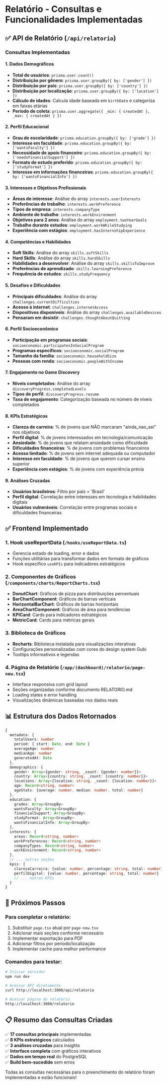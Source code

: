 # Relatório - Consultas e Funcionalidades Implementadas

## ✅ API de Relatório (`/api/relatorio`)

### Consultas Implementadas

#### 1. **Dados Demográficos**
- **Total de usuários**: `prisma.user.count()`
- **Distribuição por gênero**: `prisma.user.groupBy({ by: ['gender'] })`
- **Distribuição por país**: `prisma.user.groupBy({ by: ['country'] })`
- **Distribuição por localização**: `prisma.user.groupBy({ by: ['location'] })`
- **Cálculo de idades**: Calcula idade baseada em `birthDate` e categoriza em faixas etárias
- **Período de coleta**: `prisma.user.aggregate({ _min: { createdAt }, _max: { createdAt } })`

#### 2. **Perfil Educacional**
- **Grau de escolaridade**: `prisma.education.groupBy({ by: ['grade'] })`
- **Interesse em faculdade**: `prisma.education.groupBy({ by: ['wantsFaculty'] })`
- **Necessidade de apoio financeiro**: `prisma.education.groupBy({ by: ['needsFinancialSupport'] })`
- **Formato de estudo preferido**: `prisma.education.groupBy({ by: ['studyFormat'] })`
- **Interesse em informações financeiras**: `prisma.education.groupBy({ by: ['wantsFinancialInfo'] })`

#### 3. **Interesses e Objetivos Profissionais**
- **Áreas de interesse**: Análise do array `interests.userInterests`
- **Preferências de trabalho**: `interests.workPreference`
- **Tipos de empresa**: `interests.companyType`
- **Ambiente de trabalho**: `interests.workEnvironment`
- **Objetivos para 2 anos**: Análise do array `employment.twoYearGoals`
- **Trabalho durante estudos**: `employment.workWhileStudying`
- **Experiência com estágios**: `employment.hasInternshipExperience`

#### 4. **Competências e Habilidades**
- **Soft Skills**: Análise do array `skills.softSkills`
- **Hard Skills**: Análise do array `skills.hardSkills`
- **Habilidades a desenvolver**: Análise do array `skills.skillsToImprove`
- **Preferências de aprendizado**: `skills.learningPreference`
- **Frequência de estudos**: `skills.studyFrequency`

#### 5. **Desafios e Dificuldades**
- **Principais dificuldades**: Análise do array `challenges.currentDifficulties`
- **Acesso à internet**: `challenges.internetAccess`
- **Dispositivos disponíveis**: Análise do array `challenges.availableDevices`
- **Pensaram em desistir**: `challenges.thoughtAboutQuitting`

#### 6. **Perfil Socioeconômico**
- **Participação em programas sociais**: `socioeconomic.participatesInSocialProgram`
- **Programas específicos**: `socioeconomic.socialProgram`
- **Tamanho da família**: `socioeconomic.householdSize`
- **Pessoas com renda**: `socioeconomic.peopleWithIncome`

#### 7. **Engajamento no Game Discovery**
- **Níveis completados**: Análise do array `discoveryProgress.completedLevels`
- **Tipos de perfil**: `discoveryProgress.resume`
- **Taxa de engajamento**: Categorização baseada no número de níveis completados

#### 8. **KPIs Estratégicos**
- **Clareza de carreira**: % de jovens que NÃO marcaram "ainda_nao_sei" nos objetivos
- **Perfil digital**: % de jovens interessados em tecnologia/comunicação
- **Ansiedade**: % de jovens que relatam ansiedade como dificuldade
- **Dificuldades financeiras**: % de jovens com problemas financeiros
- **Acesso limitado**: % de jovens sem internet adequada ou computador
- **Interesse em faculdade**: % de jovens que querem cursar ensino superior
- **Experiência com estágios**: % de jovens com experiência prévia

#### 9. **Análises Cruzadas**
- **Usuários brasileiros**: Filtro por país = 'Brasil'
- **Perfil digital**: Correlação entre interesses em tecnologia e habilidades digitais
- **Usuários vulneráveis**: Correlação entre programas sociais e dificuldades financeiras

## ✅ Frontend Implementado

### 1. **Hook useReportData** (`/hooks/useReportData.ts`)
- Gerencia estado de loading, error e dados
- Funções utilitárias para transformar dados em formato de gráficos
- Hook específico `useKPIs` para indicadores estratégicos

### 2. **Componentes de Gráficos** (`/components/charts/ReportCharts.tsx`)
- **DonutChart**: Gráficos de pizza para distribuições percentuais
- **BarChartComponent**: Gráficos de barras verticais
- **HorizontalBarChart**: Gráficos de barras horizontais
- **AreaChartComponent**: Gráficos de área para tendências
- **KPICard**: Cards para indicadores estratégicos
- **MetricCard**: Cards para métricas gerais

### 3. **Biblioteca de Gráficos**
- **Recharts**: Biblioteca instalada para visualizações interativas
- Configurações personalizadas com cores do design system Gubi
- Tooltips informativos e legendas

### 4. **Página de Relatório** (`/app/(dashboard)/relatorio/page-new.tsx`)
- Interface responsiva com grid layout
- Seções organizadas conforme documento RELATORIO.md
- Loading states e error handling
- Visualizações dinâmicas baseadas nos dados reais

## 📊 Estrutura dos Dados Retornados

```typescript
{
  metadata: {
    totalUsers: number
    period: { start: Date, end: Date }
    averageAge: number
    medianAge: number
    generatedAt: Date
  },
  demographics: {
    gender: Array<{gender: string, _count: {gender: number}}>
    country: Array<{country: string, _count: {country: number}}>
    locations: Array<{location: string, _count: {location: number}}>
    age: Record<string, number>
    ageStats: {average: number, median: number, total: number}
  },
  education: {
    grades: Array<GroupBy>
    wantsFaculty: Array<GroupBy>
    financialSupport: Array<GroupBy>
    studyFormat: Array<GroupBy>
    wantsFinancialInfo: Array<GroupBy>
  },
  interests: {
    areas: Record<string, number>
    workPreferences: Record<string, number>
    companyTypes: Record<string, number>
    workEnvironment: Record<string, number>
  },
  // ... outras seções
  kpis: {
    clarezaCarreira: {value: number, percentage: string, total: number}
    perfilDigital: {value: number, percentage: string, total: number}
    // ... outros KPIs
  }
}
```

## 🚀 Próximos Passos

### Para completar o relatório:
1. Substituir `page.tsx` atual por `page-new.tsx`
2. Adicionar mais seções conforme necessário
3. Implementar exportação para PDF
4. Adicionar filtros por período/localização
5. Implementar cache para melhor performance

### Comandos para testar:
```bash
# Iniciar servidor
npm run dev

# Acessar API diretamente
curl http://localhost:3000/api/relatorio

# Acessar página do relatório
http://localhost:3000/relatorio
```

## 📋 Resumo das Consultas Criadas

✅ **17 consultas principais** implementadas  
✅ **8 KPIs estratégicos** calculados  
✅ **3 análises cruzadas** para insights  
✅ **Interface completa** com gráficos interativos  
✅ **Dados em tempo real** do PostgreSQL  
✅ **Build bem-sucedido** sem erros  

Todas as consultas necessárias para o preenchimento do relatório foram implementadas e estão funcionais!
